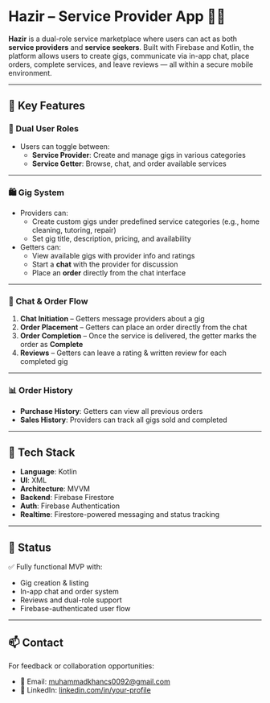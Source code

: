 # Hazir – Service Provider App 🤝📱

**Hazir** is a dual-role service marketplace where users can act as both **service providers** and **service seekers**. Built with Firebase and Kotlin, the platform allows users to create gigs, communicate via in-app chat, place orders, complete services, and leave reviews — all within a secure mobile environment.

---

## 🔧 Key Features

### 👥 Dual User Roles
- Users can toggle between:
  - **Service Provider**: Create and manage gigs in various categories
  - **Service Getter**: Browse, chat, and order available services

---

### 🛍️ Gig System

- Providers can:
  - Create custom gigs under predefined service categories (e.g., home cleaning, tutoring, repair)
  - Set gig title, description, pricing, and availability
- Getters can:
  - View available gigs with provider info and ratings
  - Start a **chat** with the provider for discussion
  - Place an **order** directly from the chat interface

---

### 💬 Chat & Order Flow

1. **Chat Initiation** – Getters message providers about a gig
2. **Order Placement** – Getters can place an order directly from the chat
3. **Order Completion** – Once the service is delivered, the getter marks the order as **Complete**
4. **Reviews** – Getters can leave a rating & written review for each completed gig

---

### 📊 Order History

- **Purchase History**: Getters can view all previous orders
- **Sales History**: Providers can track all gigs sold and completed

---

## 🔐 Tech Stack

- **Language**: Kotlin  
- **UI**: XML  
- **Architecture**: MVVM  
- **Backend**: Firebase Firestore  
- **Auth**: Firebase Authentication  
- **Realtime**: Firestore-powered messaging and status tracking

---

## 🚀 Status

✅ Fully functional MVP with:
- Gig creation & listing  
- In-app chat and order system  
- Reviews and dual-role support  
- Firebase-authenticated user flow

---

## 📫 Contact

For feedback or collaboration opportunities:

- 📧 Email: muhammadkhancs0092@gmail.com  
- 💼 LinkedIn: [linkedin.com/in/your-profile](https://www.linkedin.com/in/muhammad-khan-0b401233a/)
